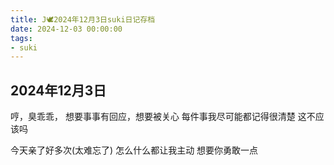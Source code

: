 ```yaml
---
title: J🕊️2024年12月3日suki日记存档
date: 2024-12-03 00:00:00
tags: 
- suki
---
```


## 2024年12月3日
哼，臭乖乖，
想要事事有回应，想要被关心
每件事我尽可能都记得很清楚
这不应该吗

今天亲了好多次(太难忘了)
怎么什么都让我主动
想要你勇敢一点